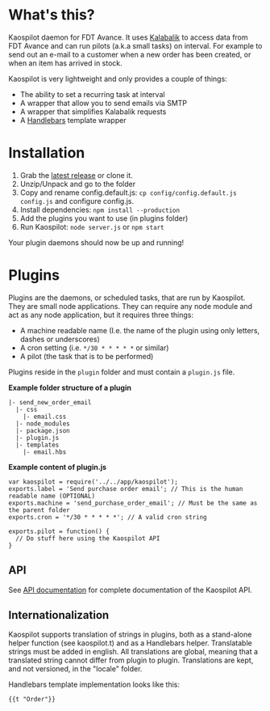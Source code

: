 # What's this?
Kaospilot daemon for FDT Avance. It uses [Kalabalik](https://github.com/olssongerthel/Kalabalik) to access data from FDT Avance and can run pilots (a.k.a small tasks) on interval. For example to send out an e-mail to a customer when a new order has been created, or when an item has arrived in stock.

Kaospilot is very lightweight and only provides a couple of things:

- The ability to set a recurring task at interval
- A wrapper that allow you to send emails via SMTP
- A wrapper that simplifies Kalabalik requests
- A [Handlebars](http://handlebarsjs.com) template wrapper

# Installation
1. Grab the [latest release](https://github.com/olssongerthel/Kaospilot/releases/latest) or clone it.
2. Unzip/Unpack and go to the folder
3. Copy and rename config.default.js: `cp config/config.default.js config.js` and configure config.js.
4. Install dependencies: `npm install --production`
5. Add the plugins you want to use (in plugins folder)
6. Run Kaospilot: `node server.js` or `npm start`

Your plugin daemons should now be up and running!

# Plugins
Plugins are the daemons, or scheduled tasks, that are run by Kaospilot. They are small node applications. They can require any node module and act as any node application, but it requires three things:

- A machine readable name (I.e. the name of the plugin using only letters, dashes or underscores)
- A cron setting (i.e. `*/30 * * * * *` or similar)
- A pilot (the task that is to be performed)

Plugins reside in the `plugin` folder and must contain a `plugin.js` file.

**Example folder structure of a plugin**
```
|- send_new_order_email
  |- css
    |- email.css
  |- node_modules
  |- package.json
  |- plugin.js
  |- templates
    |- email.hbs
```

**Example content of plugin.js**
```
var kaospilot = require('../../app/kaospilot');
exports.label = 'Send purchase order email'; // This is the human readable name (OPTIONAL)
exports.machine = 'send_purchase_order_email'; // Must be the same as the parent folder
exports.cron = '*/30 * * * * *'; // A valid cron string

exports.pilot = function() {
  // Do stuff here using the Kaospilot API
}
```

## API

See [API documentation](app/api.md) for complete documentation of the Kaospilot API.

## Internationalization

Kaospilot supports translation of strings in plugins, both as a stand-alone helper function (see kaospilot.t) and as a Handlebars helper. Translatable strings must be added in english. All translations are global, meaning that a translated string cannot differ from plugin to plugin. Translations are kept, and not versioned, in the "locale" folder.

Handlebars template implementation looks like this:

`{{t "Order"}}`
